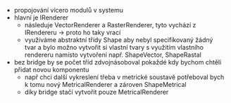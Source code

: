 * propojování vícero modulů v systemu
* hlavní je IRenderer
  * následuje VectorRenderer a RasterRenderer, tyto vychází z IRendereru -> proto ho taky vrací
  * využíváme abstraktní třídy Shape aby nebyl specifikovaný žádný tvar a bylo možno vytvořit si vlastní tvary s využitím vlastního rendereru namísto vytvoření např. ShapeVector, ShapeRastal
* bez bridge by se počet tříd zdvojnásoboval pokaždé kdy bychom chtěli přidat novou komponentu
  * např chci další vykreslení třeba v metrické soustavě potřeboval bych k tomu nový MetricalRenderer a zároven ShapeMetrical
  * díky bridge stačí vytvořit pouze MetricalRenderer